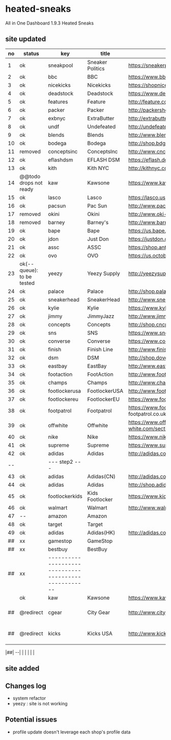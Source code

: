 # heated-sneaks
All in One Dashboard 1.9.3 Heated Sneaks

## site updated
| no | status | key |title | home | ecommerce | type| others|
| -- | ------ | --- | ---- | ---- | ----------| ----| ------|
|1|ok | sneakpool | Sneaker Politics| <https://sneakerpolitics.com> | shopify | single|
|2|ok | bbc | BBC |<https://www.bbcicecream.com> |shopify|single| | shopify | single|
|3|ok | nicekicks | Nicekicks | <https://shopnicekicks.com> | shopify | single|
|4|ok | deadstock | Deadstock | <https://www.deadstock.ca> | shopify | single|
|5|ok | features | Feature | <http://feature.com> | shopify | single|
|6|ok | packer | Packer | <http://packershoes.com> | shopify | single|
|7|ok | exbnyc | ExtraButter | <http://extrabutterny.com> | shopify | single|
|8|ok | undf | Undefeated | <http://undefeated.com> | shopify, global-e.com | single|
|9|ok | blends | Blends | <http://www.blendsus.com> | shopify | single|
|10| ok| bodega | Bodega | <http://shop.bdgastore.com> | shopify | single|
|11|removed | conceptsinc | ConceptsInc | <http://www.cncptsintl.com> | -- |
|12| ok| eflashdsm | EFLASH DSM |<https://eflash.doverstreetmarket.com> |shopify| keyword, multi |
|13| ok| kith| Kith NYC| <http://kithnyc.com> |shopify| multi, color|
|14| @@todo drops not ready | kaw | Kawsone | <https://www.kawsone.co>m ||
|15| ok| lasco | Lasco |<https://lasco.us> |woocommerce | single|
|16| ok| pacsun| Pac Sun|<http://www.pacsun.com> | salesforce | single|
|17| removed| okini| Okini| <http://www.oki-ni.com> |--|
|18| removed| barney| Barney's| <http://www.barneys.com> |--|
|19| ok| bape | Bape  |<https://us.bape.com/collections/frontpage> |shopify | single,color|
|20| ok| jdon | Just Don |<https://justdon.com> |shopify | single|
|21| ok| assc | ASSC |<https://shop.antisocialsocialclub.com> |shopify | keyword, multi|
|22| ok| ovo | OVO | <https://us.octobersveryown.com> |shopify | keyword/multi|
|23| ok(--queue): to be tested| yeezy | Yeezy Supply | <http://yeezysupply.com> |shopify | single, queue|
|24| ok| palace | Palace <a name="palace"></a> | <http://shop.palaceskateboards.com> |shopify | keyword/multi|
|25| ok| sneakerhead | SneakerHead | <http://www.sneakerhead.com> | shopify|single|
|26| ok| kylie | Kylie | <https://www.kyliecosmetics.com> | shopify|single|
|27| ok| jimmy | JimmyJazz |<http://www.jimmyjazz.com> | shopify|
|28| ok| concepts| Concepts|  <http://shop.cncpts.com> | shopify | single|
|29| ok| sns| SNS|  <https://www.sneakersnstuff.com> | unknown | single|
|30| ok| converse| Converse| <https://www.converse.com> | salesforce | |
|31| ok| finish| Finish Line|  <http://www.finishline.com> | oracle-commerce |
|32| ok| dsm| DSM|  <http://shop.doverstreetmarket.com/index> | magento |
|33| ok| eastbay| EastBay|  <http://www.eastbay.com> | unknown |single| ~similar to footaction|
|34| ok| footaction| FootAction|  <http://www.footaction.com> | unknown | single | |
|35| ok| champs| Champs|  <http://www.champssports.com> | unknown |single| ~similar to footaction|
|36| ok| footlockerusa| FootlockerUSA|  <http://www.footlocker.com> | unknown| single |~similar to footaction|
|37| ok| footlockereu| FootlockerEU|  <https://www.footlocker.eu> | intershop | single |  |
|38| ok| footpatrol| Footpatrol|  <https://www.footpatrol.com> (<-from footpatrol.co.uk) | unknown |
|39| ok| offwhite| Offwhite|  <https://www.off---white.com/section/new-arrivals> | unknown |keyword/multi | |
|40| ok| nike| Nike|  <https://www.nike.com> | unknown |
|41| ok| supreme| Supreme|  <https://www.supremenewyork.com/shop/all> | unknown | | ~similar to [`palace`](#palace)|
|42| ok| adidas| Adidas|  <http://adidas.com> | unknown |
|--| | --- step2 --- |  | | | |
|43| ok| adidas| Adidas(CN)|  <http://adidas.com.cn> | @TODO left |
|44| ok| adidas| Adidas|  <http://shop.adidas.jp> | unknown |
|45| ok| footlockerkids | Kids Footlocker |<https://www.kidsfootlocker.com> |unknown | single |
|46| ok| walmart | Walmart |<http://www.walmart.com> |unknown,react| keyword/multi | |
|47| --| amazon | Amazon | |<http://www.amazon.com> |unknown,react| keyword/multi | |
|48| ok| target | Target | |<http://www.target.com> |unknown,react| | |
|49| ok| adidas| Adidas(HK)|  <http://adidas.com.hk> | unknown |
|##| xx| gamestop | GameStop | | | |
|##| xx| bestbuy | BestBuy | | | |
|##| xx| ---------------------------------------------------- |  | | | |
|| ok| kaw| Kawsone|  <https://www.kawsone.com> | shopify | queue, |
|##| @redirect| cgear| City Gear|  <http://www.citygear.com> | salesforce | | redirect to-> https://www.hibbett.com/homepage?src=hbcg |  |
|##| @redirect | kicks| Kicks USA|  <http://www.kicksusa.com> | salesforce | | redirect to-> http://queue.snipesusa.com -> https://www.snipesusa.com | |


|##| --|  |  | | | |


## site added

## Changes log
* system refactor
* yeezy : site is not working

## Potential issues
* profile update doesn't leverage each shop's profile data